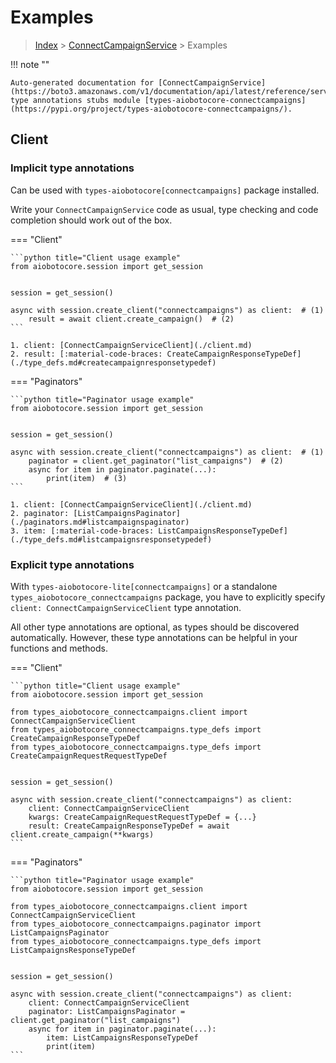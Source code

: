 # Examples

> [Index](../README.md) > [ConnectCampaignService](./README.md) > Examples

!!! note ""

    Auto-generated documentation for [ConnectCampaignService](https://boto3.amazonaws.com/v1/documentation/api/latest/reference/services/connectcampaigns.html#ConnectCampaignService)
    type annotations stubs module [types-aiobotocore-connectcampaigns](https://pypi.org/project/types-aiobotocore-connectcampaigns/).

## Client

### Implicit type annotations

Can be used with `types-aiobotocore[connectcampaigns]` package installed.

Write your `ConnectCampaignService` code as usual,
type checking and code completion should work out of the box.



=== "Client"

    ```python title="Client usage example"
    from aiobotocore.session import get_session


    session = get_session()

    async with session.create_client("connectcampaigns") as client:  # (1)
        result = await client.create_campaign()  # (2)
    ```

    1. client: [ConnectCampaignServiceClient](./client.md)
    2. result: [:material-code-braces: CreateCampaignResponseTypeDef](./type_defs.md#createcampaignresponsetypedef) 



=== "Paginators"

    ```python title="Paginator usage example"
    from aiobotocore.session import get_session


    session = get_session()

    async with session.create_client("connectcampaigns") as client:  # (1)
        paginator = client.get_paginator("list_campaigns")  # (2)
        async for item in paginator.paginate(...):
            print(item)  # (3)
    ```

    1. client: [ConnectCampaignServiceClient](./client.md)
    2. paginator: [ListCampaignsPaginator](./paginators.md#listcampaignspaginator)
    3. item: [:material-code-braces: ListCampaignsResponseTypeDef](./type_defs.md#listcampaignsresponsetypedef) 




### Explicit type annotations

With `types-aiobotocore-lite[connectcampaigns]`
or a standalone `types_aiobotocore_connectcampaigns` package, you have to explicitly specify
`client: ConnectCampaignServiceClient` type annotation.

All other type annotations are optional, as types should be discovered automatically.
However, these type annotations can be helpful in your functions and methods.


=== "Client"

    ```python title="Client usage example"
    from aiobotocore.session import get_session

    from types_aiobotocore_connectcampaigns.client import ConnectCampaignServiceClient
    from types_aiobotocore_connectcampaigns.type_defs import CreateCampaignResponseTypeDef
    from types_aiobotocore_connectcampaigns.type_defs import CreateCampaignRequestRequestTypeDef


    session = get_session()

    async with session.create_client("connectcampaigns") as client:
        client: ConnectCampaignServiceClient
        kwargs: CreateCampaignRequestRequestTypeDef = {...}
        result: CreateCampaignResponseTypeDef = await client.create_campaign(**kwargs)
    ```



=== "Paginators"

    ```python title="Paginator usage example"
    from aiobotocore.session import get_session

    from types_aiobotocore_connectcampaigns.client import ConnectCampaignServiceClient
    from types_aiobotocore_connectcampaigns.paginator import ListCampaignsPaginator
    from types_aiobotocore_connectcampaigns.type_defs import ListCampaignsResponseTypeDef


    session = get_session()

    async with session.create_client("connectcampaigns") as client:
        client: ConnectCampaignServiceClient
        paginator: ListCampaignsPaginator = client.get_paginator("list_campaigns")
        async for item in paginator.paginate(...):
            item: ListCampaignsResponseTypeDef
            print(item)
    ```



